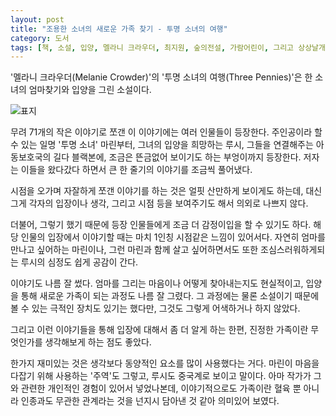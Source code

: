 ```yaml
---
layout: post
title: "조용한 소녀의 새로운 가족 찾기 - 투명 소녀의 여행"
category: 도서
tags: [책, 소설, 입양, 멜라니 크라우더, 최지원, 숲의전설, 가람어린이, 그리고 상상날개, 서평]
---
```


'멜라니 크라우더(Melanie Crowder)'의
'투명 소녀의 여행(Three Pennies)'은
한 소녀의 엄마찾기와 입양을 그린 소설이다.

![표지](https://lh3.googleusercontent.com/gzegj-PVIUuMGn6HfuU2MoIHiJwSDPrnFWxilaUAAaI0d1hipDwR0q5eThasOdORbPXS8ygrFFdD3A=s480)

무려 71개의 작은 이야기로 쪼갠 이 이야기에는
여러 인물들이 등장한다.
주인공이라 할 수 있는 일명 '투명 소녀' 마린부터,
그녀의 입양을 희망하는 루시,
그들을 연결해주는 아동보호국의 길다 블랙본에,
조금은 뜬금없어 보이기도 하는 부엉이까지 등장한다.
저자는 이들을 왔다갔다 하면서
큰 한 줄기의 이야기를 조금씩 풀어냈다.

시점을 오가며 자잘하게 쪼갠 이야기를 하는 것은 얼핏 산만하게 보이게도 하는데,
대신 그게 각자의 입장이나 생각, 그리고 시점 등을 보여주기도 해서 의외로 나쁘지 않다.

더불어, 그렇기 했기 때문에 등장 인물들에게 조금 더 감정이입을 할 수 있기도 하다.
해당 인물의 입장에서 이야기할 때는 마치 1인칭 시점같은 느낌이 있어서다.
자연히 엄마를 만나고 싶어하는 마린이나,
그런 마린과 함께 살고 싶어하면서도 또한 조심스러워하게되는 루시의 심정도 쉽게 공감이 간다.

이야기도 나름 잘 썼다.
엄마를 그리는 마음이나 어떻게 찾아내는지도 현실적이고,
입양을 통해 새로운 가족이 되는 과정도 나름 잘 그렸다.
그 과정에는 물론 소설이기 때문에 볼 수 있는 극적인 장치도 있기는 했다만,
그것도 그렇게 어색하거나 하지 않았다.

그리고 이런 이야기들을 통해 입장에 대해서 좀 더 알게 하는 한편,
진정한 가족이란 무엇인가를 생각해보게 하는 점도 좋았다.

한가지 재미있는 것은 생각보다 동양적인 요소를 많이 사용했다는 거다.
마린이 마음을 다잡기 위해 사용하는 '주역'도 그렇고,
루시도 중국계로 보이고 말이다.
아마 작가가 그와 관련한 개인적인 경험이 있어서 넣었나본데,
이야기적으로도 가족이란 혈육 뿐 아니라 인종과도 무관한 관계라는 것을 넌지시 담아낸 것 같아 의미있어 보였다.
